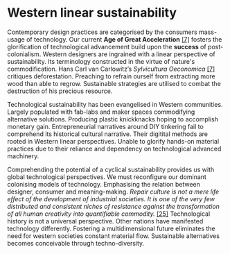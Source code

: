# Western linear sustainability



Contemporary design practices are categorised by the consumers mass-usage of technology. Our current **Age of Great Acceleration** <a href="#bibliography">[7]</a> fosters the glorification of technological advancement build upon the **success** of post-colonialism. Western designers are ingrained with a linear perspective of sustainability. Its terminology constructed in the virtue of nature's commodification. Hans Carl van Carlowitz’s *Sylvicultura Oeconomica* <a href="#bibliography">[7] </a> critiques deforestation. Preaching to refrain ourself from extracting more wood than able to regrow. Sustainable strategies are utilised to combat the destruction of his precious resource. 


Technological sustainability has been evangelised in Western communities. Largely populated with fab-labs and maker spaces commodifying alternative solutions. Producing plastic knickknacks hoping to accomplish monetary gain. Entrepreneurial narratives around DIY tinkering fail to comprehend its historical cultural narrative. Their digitital methods are rooted in Western linear perspectives. Unable to glorify hands-on material practices due to their reliance and dependency on technological advanced machinery. 



Comprehending the potential of a cyclical sustainability provides us with global technological perspectives. We must reconfigure our dominant colonising models of technology. Emphasising the relation between designer, consumer and meaning-making. *Repair culture is not a mere life effect of the development of industrial societies. It is one of the very few distributed and consistent niches of resistance against the transformation of all human creativity into quantifiable commodity.* <a href="#bibliography">[25]</a> Technological history is not a universal perspective. Other nations have manifested technology differently. Fostering a multidimensional future eliminates the need for western societies constant material flow. Sustainable alternatives becomes conceivable through techno-diversity. 
